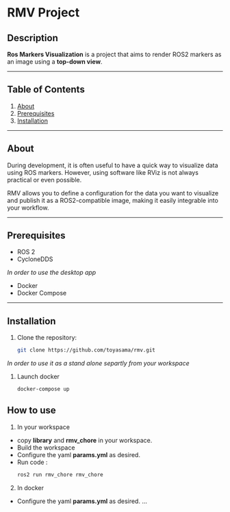 # RMV Project

## Description

**Ros Markers Visualization** is a project that aims to render ROS2 markers as an image using a **top-down view**.

---

## Table of Contents

1. [About](#about)
2. [Prerequisites](#prerequisites)
3. [Installation](#installation)

---

## About

During development, it is often useful to have a quick way to visualize data using ROS markers. However, using software like RViz is not always practical or even possible.

RMV allows you to define a configuration for the data you want to visualize and publish it as a ROS2-compatible image, making it easily integrable into your workflow.

---

## Prerequisites

- ROS 2
- CycloneDDS

*In order to use the desktop app*
- Docker
- Docker Compose

---

## Installation

1. Clone the repository:
   ```sh
   git clone https://github.com/toyasama/rmv.git

*In order to use it as a stand alone separtly from your workspace*
1. Launch docker
    ```sh
    docker-compose up
    ```

## How to use

1. In your workspace
- copy **library** and **rmv_chore** in your workspace.
- Build the workspace
- Configure the yaml **params.yml** as desired.
- Run code :
   ```sh
   ros2 run rmv_chore rmv_chore
   ```
2. In docker 
- Configure the yaml **params.yml** as desired.
...